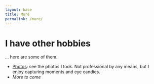 ```yaml
---
layout: base
title: More
permalink: /more/
---
```


# I have other hobbies
... here are some of them.

- [Photos](photos.deeperconvs.blog): see the photos I took. Not professional by any means, but I enjoy capturing moments and eye candies.
- _More to come_
